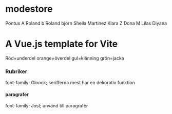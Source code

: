 # modestore

Pontus A
Roland b
Roland björn
Sheila Martinez
Klara Z
Dona M
Lilas
Diyana

# A Vue.js template for Vite

Röd=underdel
orange=överdel
gul=klänning
grön=jacka

### Rubriker

font-family: Gloock;
serifferna mest har en dekorativ funktion

#### paragrafer

font-family: Jost;
använd till paragrafer
